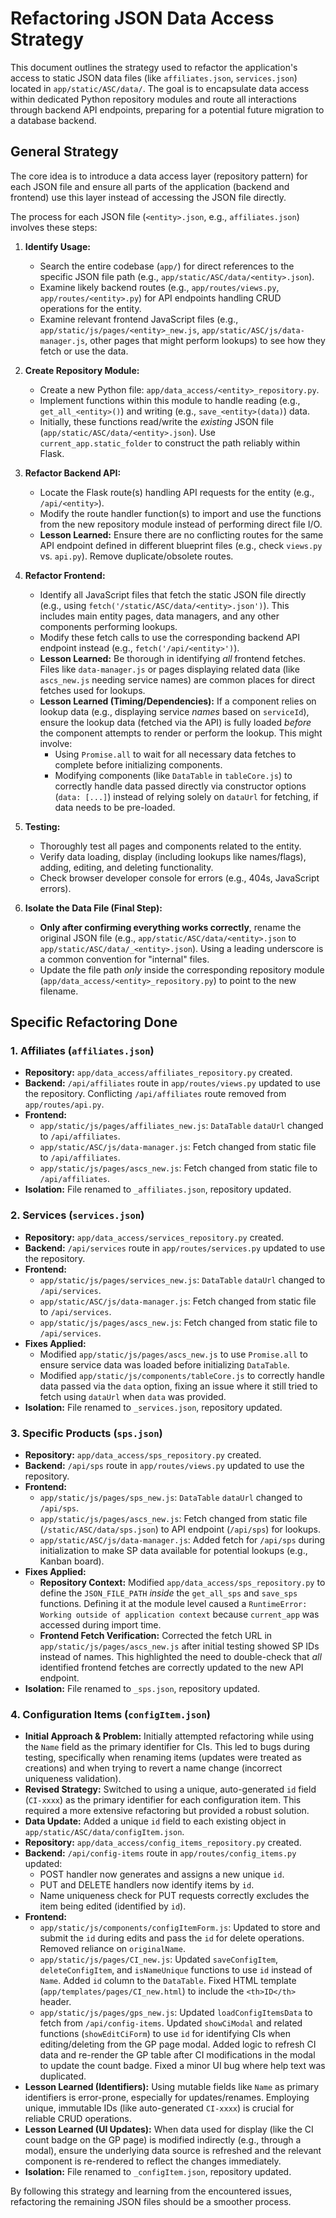 # Refactoring JSON Data Access Strategy

This document outlines the strategy used to refactor the application's access to static JSON data files (like `affiliates.json`, `services.json`) located in `app/static/ASC/data/`. The goal is to encapsulate data access within dedicated Python repository modules and route all interactions through backend API endpoints, preparing for a potential future migration to a database backend.

## General Strategy

The core idea is to introduce a data access layer (repository pattern) for each JSON file and ensure all parts of the application (backend and frontend) use this layer instead of accessing the JSON file directly.

The process for each JSON file (`<entity>.json`, e.g., `affiliates.json`) involves these steps:

1. **Identify Usage:**
    * Search the entire codebase (`app/`) for direct references to the specific JSON file path (e.g., `app/static/ASC/data/<entity>.json`).
    * Examine likely backend routes (e.g., `app/routes/views.py`, `app/routes/<entity>.py`) for API endpoints handling CRUD operations for the entity.
    * Examine relevant frontend JavaScript files (e.g., `app/static/js/pages/<entity>_new.js`, `app/static/ASC/js/data-manager.js`, other pages that might perform lookups) to see how they fetch or use the data.

2. **Create Repository Module:**
    * Create a new Python file: `app/data_access/<entity>_repository.py`.
    * Implement functions within this module to handle reading (e.g., `get_all_<entity>()`) and writing (e.g., `save_<entity>(data)`) data.
    * Initially, these functions read/write the *existing* JSON file (`app/static/ASC/data/<entity>.json`). Use `current_app.static_folder` to construct the path reliably within Flask.

3. **Refactor Backend API:**
    * Locate the Flask route(s) handling API requests for the entity (e.g., `/api/<entity>`).
    * Modify the route handler function(s) to import and use the functions from the new repository module instead of performing direct file I/O.
    * **Lesson Learned:** Ensure there are no conflicting routes for the same API endpoint defined in different blueprint files (e.g., check `views.py` vs. `api.py`). Remove duplicate/obsolete routes.

4. **Refactor Frontend:**
    * Identify all JavaScript files that fetch the static JSON file directly (e.g., using `fetch('/static/ASC/data/<entity>.json')`). This includes main entity pages, data managers, and any other components performing lookups.
    * Modify these fetch calls to use the corresponding backend API endpoint instead (e.g., `fetch('/api/<entity>')`).
    * **Lesson Learned:** Be thorough in identifying *all* frontend fetches. Files like `data-manager.js` or pages displaying related data (like `ascs_new.js` needing service names) are common places for direct fetches used for lookups.
    * **Lesson Learned (Timing/Dependencies):** If a component relies on lookup data (e.g., displaying service *names* based on `serviceId`), ensure the lookup data (fetched via the API) is fully loaded *before* the component attempts to render or perform the lookup. This might involve:
        * Using `Promise.all` to wait for all necessary data fetches to complete before initializing components.
        * Modifying components (like `DataTable` in `tableCore.js`) to correctly handle data passed directly via constructor options (`data: [...]`) instead of relying solely on `dataUrl` for fetching, if data needs to be pre-loaded.

5. **Testing:**
    * Thoroughly test all pages and components related to the entity.
    * Verify data loading, display (including lookups like names/flags), adding, editing, and deleting functionality.
    * Check browser developer console for errors (e.g., 404s, JavaScript errors).

6. **Isolate the Data File (Final Step):**
    * **Only after confirming everything works correctly**, rename the original JSON file (e.g., `app/static/ASC/data/<entity>.json` to `app/static/ASC/data/_<entity>.json`). Using a leading underscore is a common convention for "internal" files.
    * Update the file path *only* inside the corresponding repository module (`app/data_access/<entity>_repository.py`) to point to the new filename.

## Specific Refactoring Done

### 1. Affiliates (`affiliates.json`)

* **Repository:** `app/data_access/affiliates_repository.py` created.
* **Backend:** `/api/affiliates` route in `app/routes/views.py` updated to use the repository. Conflicting `/api/affiliates` route removed from `app/routes/api.py`.
* **Frontend:**
  * `app/static/js/pages/affiliates_new.js`: `DataTable` `dataUrl` changed to `/api/affiliates`.
  * `app/static/ASC/js/data-manager.js`: Fetch changed from static file to `/api/affiliates`.
  * `app/static/js/pages/ascs_new.js`: Fetch changed from static file to `/api/affiliates`.
* **Isolation:** File renamed to `_affiliates.json`, repository updated.

### 2. Services (`services.json`)

* **Repository:** `app/data_access/services_repository.py` created.
* **Backend:** `/api/services` route in `app/routes/services.py` updated to use the repository.
* **Frontend:**
  * `app/static/js/pages/services_new.js`: `DataTable` `dataUrl` changed to `/api/services`.
  * `app/static/ASC/js/data-manager.js`: Fetch changed from static file to `/api/services`.
  * `app/static/js/pages/ascs_new.js`: Fetch changed from static file to `/api/services`.
* **Fixes Applied:**
  * Modified `app/static/js/pages/ascs_new.js` to use `Promise.all` to ensure service data was loaded before initializing `DataTable`.
  * Modified `app/static/js/components/tableCore.js` to correctly handle data passed via the `data` option, fixing an issue where it still tried to fetch using `dataUrl` when `data` was provided.
* **Isolation:** File renamed to `_services.json`, repository updated.

### 3. Specific Products (`sps.json`)

* **Repository:** `app/data_access/sps_repository.py` created.
* **Backend:** `/api/sps` route in `app/routes/views.py` updated to use the repository.
* **Frontend:**
  * `app/static/js/pages/sps_new.js`: `DataTable` `dataUrl` changed to `/api/sps`.
  * `app/static/js/pages/ascs_new.js`: Fetch changed from static file (`/static/ASC/data/sps.json`) to API endpoint (`/api/sps`) for lookups.
  * `app/static/ASC/js/data-manager.js`: Added fetch for `/api/sps` during initialization to make SP data available for potential lookups (e.g., Kanban board).
* **Fixes Applied:**
  * **Repository Context:** Modified `app/data_access/sps_repository.py` to define the `JSON_FILE_PATH` *inside* the `get_all_sps` and `save_sps` functions. Defining it at the module level caused a `RuntimeError: Working outside of application context` because `current_app` was accessed during import time.
  * **Frontend Fetch Verification:** Corrected the fetch URL in `app/static/js/pages/ascs_new.js` after initial testing showed SP IDs instead of names. This highlighted the need to double-check that *all* identified frontend fetches are correctly updated to the new API endpoint.
* **Isolation:** File renamed to `_sps.json`, repository updated.

### 4. Configuration Items (`configItem.json`)

* **Initial Approach & Problem:** Initially attempted refactoring while using the `Name` field as the primary identifier for CIs. This led to bugs during testing, specifically when renaming items (updates were treated as creations) and when trying to revert a name change (incorrect uniqueness validation).
* **Revised Strategy:** Switched to using a unique, auto-generated `id` field (`CI-xxxx`) as the primary identifier for each configuration item. This required a more extensive refactoring but provided a robust solution.
* **Data Update:** Added a unique `id` field to each existing object in `app/static/ASC/data/configItem.json`.
* **Repository:** `app/data_access/config_items_repository.py` created.
* **Backend:** `/api/config-items` route in `app/routes/config_items.py` updated:
    * POST handler now generates and assigns a new unique `id`.
    * PUT and DELETE handlers now identify items by `id`.
    * Name uniqueness check for PUT requests correctly excludes the item being edited (identified by `id`).
* **Frontend:**
    * `app/static/js/components/configItemForm.js`: Updated to store and submit the `id` during edits and pass the `id` for delete operations. Removed reliance on `originalName`.
    * `app/static/js/pages/CI_new.js`: Updated `saveConfigItem`, `deleteConfigItem`, and `isNameUnique` functions to use `id` instead of `Name`. Added `id` column to the `DataTable`. Fixed HTML template (`app/templates/pages/CI_new.html`) to include the `<th>ID</th>` header.
    * `app/static/js/pages/gps_new.js`: Updated `loadConfigItemsData` to fetch from `/api/config-items`. Updated `showCiModal` and related functions (`showEditCiForm`) to use `id` for identifying CIs when editing/deleting from the GP page modal. Added logic to refresh CI data and re-render the GP table after CI modifications in the modal to update the count badge. Fixed a minor UI bug where help text was duplicated.
* **Lesson Learned (Identifiers):** Using mutable fields like `Name` as primary identifiers is error-prone, especially for updates/renames. Employing unique, immutable IDs (like auto-generated `CI-xxxx`) is crucial for reliable CRUD operations.
* **Lesson Learned (UI Updates):** When data used for display (like the CI count badge on the GP page) is modified indirectly (e.g., through a modal), ensure the underlying data source is refreshed and the relevant component is re-rendered to reflect the changes immediately.
* **Isolation:** File renamed to `_configItem.json`, repository updated.

By following this strategy and learning from the encountered issues, refactoring the remaining JSON files should be a smoother process.
